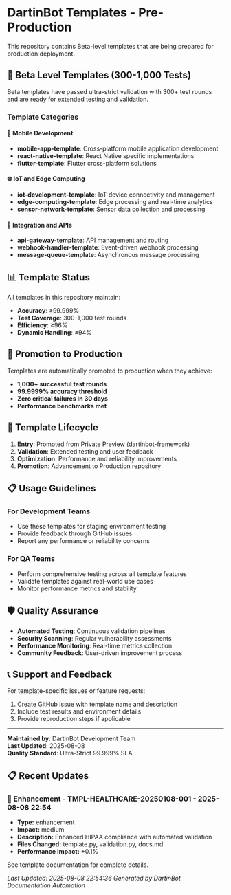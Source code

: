 # DartinBot Templates - Pre-Production

This repository contains Beta-level templates that are being prepared for production deployment.

## 🧪 Beta Level Templates (300-1,000 Tests)

Beta templates have passed ultra-strict validation with 300+ test rounds and are ready for extended testing and validation.

### Template Categories

#### 📱 Mobile Development
- **mobile-app-template**: Cross-platform mobile application development
- **react-native-template**: React Native specific implementations
- **flutter-template**: Flutter cross-platform solutions

#### 🌐 IoT and Edge Computing
- **iot-development-template**: IoT device connectivity and management
- **edge-computing-template**: Edge processing and real-time analytics
- **sensor-network-template**: Sensor data collection and processing

#### 🔗 Integration and APIs
- **api-gateway-template**: API management and routing
- **webhook-handler-template**: Event-driven webhook processing
- **message-queue-template**: Asynchronous message processing

## 📊 Template Status

All templates in this repository maintain:
- **Accuracy**: ≥99.999%
- **Test Coverage**: 300-1,000 test rounds
- **Efficiency**: ≥96%
- **Dynamic Handling**: ≥94%

## 🚀 Promotion to Production

Templates are automatically promoted to production when they achieve:
- **1,000+ successful test rounds**
- **99.9999% accuracy threshold**
- **Zero critical failures in 30 days**
- **Performance benchmarks met**

## 🔄 Template Lifecycle

1. **Entry**: Promoted from Private Preview (dartinbot-framework)
2. **Validation**: Extended testing and user feedback
3. **Optimization**: Performance and reliability improvements
4. **Promotion**: Advancement to Production repository

## 📋 Usage Guidelines

### For Development Teams
- Use these templates for staging environment testing
- Provide feedback through GitHub issues
- Report any performance or reliability concerns

### For QA Teams
- Perform comprehensive testing across all template features
- Validate templates against real-world use cases
- Monitor performance metrics and stability

## 🛡️ Quality Assurance

- **Automated Testing**: Continuous validation pipelines
- **Security Scanning**: Regular vulnerability assessments
- **Performance Monitoring**: Real-time metrics collection
- **Community Feedback**: User-driven improvement process

## 📞 Support and Feedback

For template-specific issues or feature requests:
1. Create GitHub issue with template name and description
2. Include test results and environment details
3. Provide reproduction steps if applicable

---

**Maintained by**: DartinBot Development Team  
**Last Updated**: 2025-08-08  
**Quality Standard**: Ultra-Strict 99.999% SLA


## 📋 Recent Updates

### 🚀 Enhancement - TMPL-HEALTHCARE-20250108-001 - 2025-08-08 22:54
- **Type:** enhancement
- **Impact:** medium
- **Description:** Enhanced HIPAA compliance with automated validation
- **Files Changed:** template.py, validation.py, docs.md
- **Performance Impact:** +0.1%

See template documentation for complete details.



*Last Updated: 2025-08-08 22:54:36*
*Generated by DartinBot Documentation Automation*
